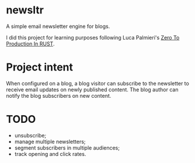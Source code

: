 # newsltr
 A simple email newsletter engine for blogs.

 I did this project for learning purposes following Luca Palmieri's [Zero To Production In RUST](https://www.zero2prod.com).

# Project intent
 When configured on a blog, a blog visitor can subscribe to the newsletter to receive email updates on newly published content. 
 The blog author can notify the blog subscribers on new content.

# TODO
- unsubscribe;
- manage multiple newsletters;
- segment subscribers in multiple audiences;
- track opening and click rates.


